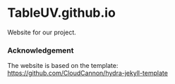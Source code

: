 # TableUV.github.io
Website for our project.


### Acknowledgement 
The website is based on the template: https://github.com/CloudCannon/hydra-jekyll-template
